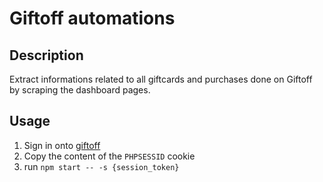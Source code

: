 # Giftoff automations

## Description

Extract informations related to all giftcards and purchases done on Giftoff by scraping the dashboard pages.
 
## Usage

1. Sign in onto [giftoff](https://giftoff.com/)
2. Copy the content of the `PHPSESSID` cookie
3. run `npm start -- -s {session_token}`